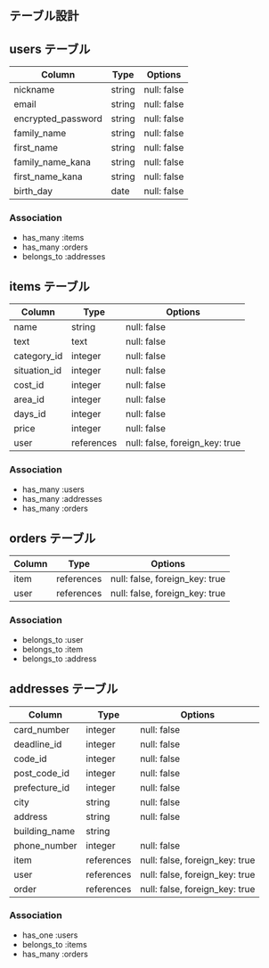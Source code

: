 ## テーブル設計

## users テーブル

| Column             | Type   | Options     |
| ------------------ | ------ | ----------- |
| nickname           | string | null: false |
| email              | string | null: false |
| encrypted_password | string | null: false |
| family_name        | string | null: false |
| first_name         | string | null: false |
| family_name_kana   | string | null: false |
| first_name_kana    | string | null: false |
| birth_day          | date   | null: false |


### Association

- has_many :items
- has_many :orders
- belongs_to :addresses


## items テーブル

| Column       | Type       | Options                        |
| ------------ | ---------- | ------------------------------ |
| name         | string     | null: false                    |
| text         | text       | null: false                    |
| category_id  | integer    | null: false                    |
| situation_id | integer    | null: false                    |
| cost_id      | integer    | null: false                    |
| area_id      | integer    | null: false                    |
| days_id      | integer    | null: false                    |
| price        | integer    | null: false                    |
| user         | references | null: false, foreign_key: true |


### Association

- has_many :users
- has_many :addresses
- has_many :orders

## orders テーブル

| Column | Type       | Options                        |
| ------ | ---------- | ------------------------------ |
| item   | references | null: false, foreign_key: true |
| user   | references | null: false, foreign_key: true |


### Association

- belongs_to :user
- belongs_to :item
- belongs_to :address

## addresses テーブル

| Column        | Type       | Options                        |
| ------------- | ---------- | ------------------------------ |
| card_number   | integer    | null: false                    |
| deadline_id   | integer    | null: false                    |
| code_id       | integer    | null: false                    |
| post_code_id  | integer    | null: false                    |
| prefecture_id | integer    | null: false                    |
| city          | string     | null: false                    |
| address       | string     | null: false                    |
| building_name | string     |                                |
| phone_number  | integer    | null: false                    |
| item          | references | null: false, foreign_key: true |
| user          | references | null: false, foreign_key: true |
| order         | references | null: false, foreign_key: true |

### Association

- has_one :users
- belongs_to :items
- has_many :orders